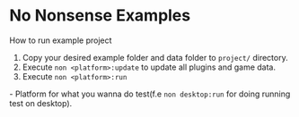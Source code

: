 No Nonsense Examples
====================

How to run example project

1. Copy your desired example folder and data folder to `project/` directory.
2. Execute `non <platform>:update` to update all plugins and game data.
3. Execute `non <platform>:run`

**<platform>** - Platform for what you wanna do test(f.e `non desktop:run` for doing running test on desktop).
